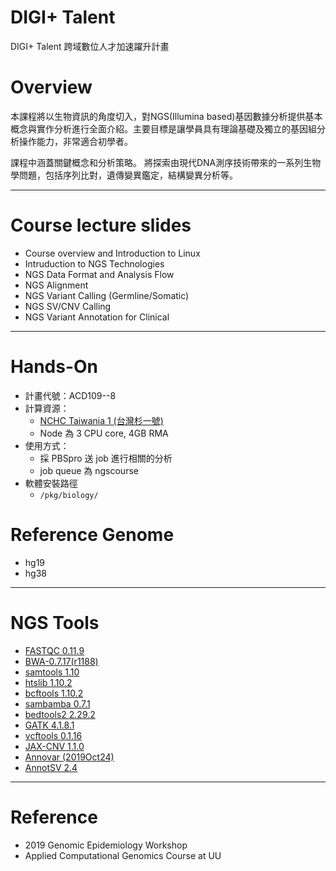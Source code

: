 # DIGI+ Talent
DIGI+ Talent 跨域數位人才加速躍升計畫

# Overview
本課程將以生物資訊的角度切入，對NGS(Illumina based)基因數據分析提供基本概念與實作分析進行全面介紹。主要目標是讓學員具有理論基礎及獨立的基因組分析操作能力，非常適合初學者。

課程中涵蓋關鍵概念和分析策略。 將探索由現代DNA測序技術帶來的一系列生物學問題，包括序列比對，遺傳變異鑑定，結構變異分析等。

---
# Course lecture slides

* Course overview and Introduction to Linux
* Intruduction to NGS Technologies 
* NGS Data Format and Analysis Flow
* NGS Alignment
* NGS Variant Calling (Germline/Somatic)
* NGS SV/CNV Calling
* NGS Variant Annotation for Clinical

---
# Hands-On

* 計畫代號：ACD109--8
* 計算資源：
  * [NCHC Taiwania 1 (台灣杉一號)](https://iservice.nchc.org.tw/)
  * Node 為 3 CPU core, 4GB RMA
* 使用方式：
  * 採 PBSpro 送 job 進行相關的分析
  * job queue 為 ngscourse
* 軟體安裝路徑
  * `/pkg/biology/`

# Reference Genome
* hg19
* hg38

---
# NGS Tools

* [FASTQC 0.11.9](https://www.bioinformatics.babraham.ac.uk/projects/download.html#fastqc)
* [BWA-0.7.17(r1188)](https://github.com/lh3/bwa)
* [samtools 1.10](https://github.com/samtools/samtools)
* [htslib 1.10.2](https://github.com/samtools/htslib)
* [bcftools 1.10.2](https://github.com/samtools/bcftools)
* [sambamba 0.7.1](https://github.com/biod/sambamba)
* [bedtools2 2.29.2](https://github.com/arq5x/bedtools2)
* [GATK 4.1.8.1](https://github.com/broadinstitute/gatk/releases)
* [vcftools 0.1.16](https://github.com/vcftools/vcftools)
* [JAX-CNV 1.1.0](https://github.com/wanpinglee/JAX-CNV)
* [Annovar (2019Oct24)](https://doc-openbio.readthedocs.io/projects/annovar/en/latest/user-guide/download/)
* [AnnotSV 2.4](https://lbgi.fr/AnnotSV/downloads)

---
# Reference

* 2019 Genomic Epidemiology Workshop
* Applied Computational Genomics Course at UU